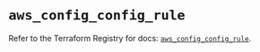# `aws_config_config_rule`

Refer to the Terraform Registry for docs: [`aws_config_config_rule`](https://registry.terraform.io/providers/hashicorp/aws/6.4.0/docs/resources/config_config_rule).
